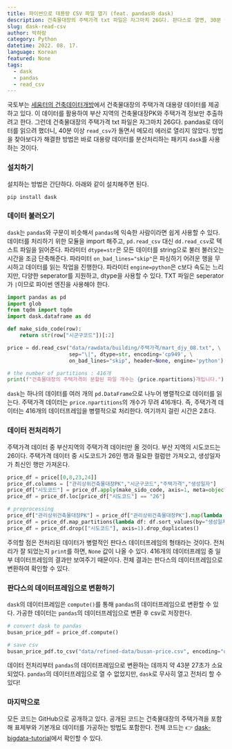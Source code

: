 ```yaml
---
title: 파이썬으로 대용량 CSV 파일 열기 (feat. pandas와 dask)
description: 건축물대장의 주택가격 txt 파일은 자그마치 26G다. 판다스로 열면, 30분 걸려도 메모리 에러로 안 열리는 파일을 dask로 1초 만에 열린다!
slug: dask-read-csv
author: 박하람
category: Python
datetime: 2022. 08. 17.
language: Korean
featured: None
tags:
  - dask
  - pandas
  - read_csv
---
```


국토부는 [세움터의 건축데이터개방](https://open.eais.go.kr/opnsvc/opnSvcInqireView.do?viewType=7)에서 건축물대장의 주택가격 대용량 데이터를 제공하고 있다. 이 데이터를 활용하여 부산 지역의 건축물대장PK와 주택가격 정보만 추출하려고 한다. 그런데 건축물대장의 주택가격 txt 파일은 자그마치 26G다. pandas로 데이터를 읽으려 했더니, 40분 이상 `read_csv`가 돌면서 메모리 에러로 열리지 않았다. 방법을 찾아보다가 해결한 방법은 바로 대용량 데이터를 분산처리하는 패키지 `dask`를 사용하는 것이다.

### 설치하기

설치하는 방법은 간단하다. 아래와 같이 설치해주면 된다.

```bash
pip install dask
```

### 데이터 불러오기

`dask`는 `pandas`와 구문이 비슷해서 `pandas`에 익숙한 사람이라면 쉽게 사용할 수 있다. 데이터를 처리하기 위한 모듈을 import 해주고, `pd.read_csv` 대신 `dd.read_csv`로 텍스트 파일을 읽어준다. 파라미터 `dtype=str`은 모든 데이터를 string으로 불러 불러오는 시간을 조금 단축해준다. 파라미터 `on_bad_lines="skip"`은 파싱하기 어려운 행을 무시하고 데이터를 읽는 작업을 진행한다. 파라미터 `engine=python`은 c보다 속도는 느리지만, 다양한 seperator를 지원하고, dtype을 사용할 수 있다. TXT 파일은 seperator가 `|`이므로 파이썬 엔진을 사용해야 한다.

```py
import pandas as pd
import glob
from tqdm import tqdm
import dask.dataframe as dd

def make_sido_code(row):
    return str(row["시군구코드"])[:2]

price = dd.read_csv("data/rawdata/building/주택가격/mart_djy_08.txt", \
                    sep="\|", dtype=str, encoding='cp949', \
                    on_bad_lines="skip", header=None, engine='python')

# the number of partitions : 416개
print(f"건축물대장의 주택가격이 분할된 파일 개수는 {price.npartitions}개입니다.")
```

`dask`는 하나의 데이터를 여러 개의 `pd.DataFrame`으로 나누어 병렬적으로 데이터를 읽는다. 주택가격 데이터는 `price.npartitions`의 개수가 무려 416개다. 즉, 주택가격 데이터는 416개의 데이터프레임을 병렬적으로 처리한다. 여기까지 걸린 시간은 2초다.

### 데이터 전처리하기

주택가격 데이터 중 부산지역의 주택가격 데이터만 올 것이다. 부산 지역의 시도코드는 26이다. 주택가격 데이터 중 시도코드가 26인 행과 필요한 컬럼만 가져오고, 생성일자가 최신인 행만 가져온다.

```py
price_df = price[[0,8,23,24]]
price_df.columns = ["관리상위건축물대장PK","시군구코드","주택가격","생성일자"]
price_df["시도코드"] = price_df.apply(make_sido_code, axis=1, meta=object)
price_df = price_df.loc[price_df["시도코드"] == "26"]

# preprocessing
price_df["관리상위건축물대장PK"] = price_df["관리상위건축물대장PK"].map(lambda x: x.strip())
price_df = price_df.map_partitions(lambda df: df.sort_values(by="생성일자", ascending=False))
price_df = price_df.drop(["시도코드"], axis=1).drop_duplicates()
```

주의할 점은 전처리된 데이터가 병렬적인 판다스 데이터프레임의 형태라는 것이다. 전처리가 잘 되었는지 `print`를 하면, `None` 값이 나올 수 있다. 416개의 데이터프레임 중 일부 데이터프레임의 결과만 보여주기 때문이다. 전체 결과는 판다스의 데이터프레임으로 변환하여 확인할 수 있다.

### 판다스의 데이터프레임으로 변환하기

`dask`의 데이터프레임은 `compute()`를 통해 `pandas`의 데이터프레임으로 변환할 수 있다. 가공한 데이터는 `pandas`의 데이터프레임으로 변환 후 csv로 저장한다.

```py
# convert dask to pandas
busan_price_pdf = price_df.compute()

# save csv
busan_price_pdf.to_csv("data/refined-data/busan-price.csv", encoding="utf-8", index=False)
```

데이터 전처리부터 `pandas`의 데이터프레임으로 변환하는 데까지 약 43분 27초가 소요되었다. `pandas`의 데이터프레임으로 열 수 없었지만, `dask`로 무사히 열고 전처리 할 수 있다!

### 마지막으로

모든 코드는 GitHub으로 공개하고 있다. 공개된 코드는 건축물대장의 주택가격을 포함해 표제부와 기본개요 데이터를 가공하는 방법도 포함한다. 전체 코드는 👉 [dask-bigdata-tutorial](https://github.com/givemetarte/dask-bigdata-tutorial/blob/main/dask-big-data.ipynb)에서 확인할 수 있다.
